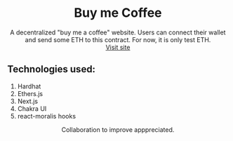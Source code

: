 <h1 align="center">
    Buy me Coffee
</h1>

<p align="center">
    A decentralized "buy me a coffee" website. Users can connect their wallet and send some ETH to this contract. For now, it is only test ETH.
    <br>
    <a href="https://buy-me-coffee-defi.vercel.app">Visit site</a>
</p>

## Technologies used:

1. Hardhat
2. Ethers.js
3. Next.js
4. Chakra UI
5. react-moralis hooks

<p align="center">
    Collaboration to improve apppreciated.
</p>
